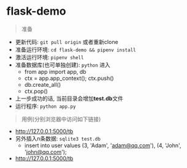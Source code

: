 # flask-demo

> 准备

+ 更新代码: `git pull origin` 或者重新clone
+ 准备运行环境: `cd flask-demo && pipenv install`
+ 激活运行环境: `pipenv shell`
+ 准备数据库(也可单独创建): `python` 进入
    + from app import app, db
    + ctx = app.app_context(); ctx.push()
    + db.create_all()
    + ctx.pop()
+ 上一步成功的话, 当前目录会增加**test.db**文件
+ 运行程序: `python app.py`

> 用例(分别浏览器中访问如下链接)

+ http://127.0.0.1:5000/tb
+ 另外插入n条数据: `sqlite3 test.db`
    + insert into user values (3, 'Adam', 'adam@qq.com'), (4, 'John', 'john@qq.com');
+ http://127.0.0.1:5000/tb